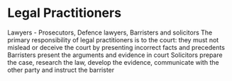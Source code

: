 # Legal Practitioners

Lawyers - Prosecutors, Defence lawyers, Barristers and solicitors 
The primary responsibility of legal practitioners is to the court: they must not mislead or deceive the court by presenting incorrect facts and precedents 
Barristers present the arguments and evidence in court
Solicitors prepare the case, research the law, develop the evidence, communicate with the other party and instruct the barrister

